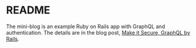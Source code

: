 # README

The mini-blog is an example Ruby on Rails app with GraphQL and authentication.
The details are in the blog post,
[Make it Secure, GraphQL by Rails](https://yokolet.com/2023/03/19/make-it-secure-graphql-by-rails.html).

